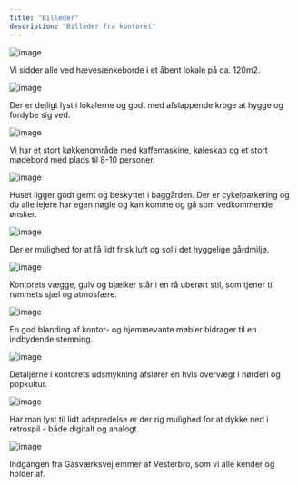 ```yaml
---
title: "Billeder"
description: "Billeder fra kontoret"
---
```


![image](../../src/images/office/office-01.jpg)

<p class="image__caption">Vi sidder alle ved hævesænkeborde i et åbent lokale på ca. 120m2.</p>

![image](../../src/images/office/office-02.jpg)

<p class="image__caption">Der er dejligt lyst i lokalerne og godt med afslappende kroge at hygge og fordybe sig ved.</p>

![image](../../src/images/office/office-03.jpg)

<p class="image__caption">Vi har et stort køkkenområde med kaffemaskine, køleskab og et stort mødebord med plads til 8-10 personer.</p>

![image](../../src/images/office/office-08.jpg)

<p class="image__caption">Huset ligger godt gemt og beskyttet i baggården. Der er cykelparkering og du alle lejere har egen nøgle og kan komme og gå som vedkommende ønsker.</p>

![image](../../src/images/office/office-09.jpg)

<p class="image__caption">Der er mulighed for at få lidt frisk luft og sol i det hyggelige gårdmiljø.</p>

![image](../../src/images/office/office-04.jpg)

<p class="image__caption">Kontorets vægge, gulv og bjælker står i en rå uberørt stil, som tjener til rummets sjæl og atmosfære.</p>

![image](../../src/images/office/office-05.jpg)

<p class="image__caption">En god blanding af kontor- og hjemmevante møbler bidrager til en indbydende stemning.</p>

![image](../../src/images/office/office-06.jpg)

<p class="image__caption">Detaljerne i kontorets udsmykning afslører en hvis overvægt i nørderi og popkultur.</p>

![image](../../src/images/office/office-07.jpg)

<p class="image__caption">Har man lyst til lidt adspredelse er der rig mulighed for at dykke ned i retrospil - både digitalt og analogt.</p>

![image](../../src/images/office/office-10.jpg)

<p class="image__caption">Indgangen fra Gasværksvej emmer af Vesterbro, som vi alle kender og holder af.</p>